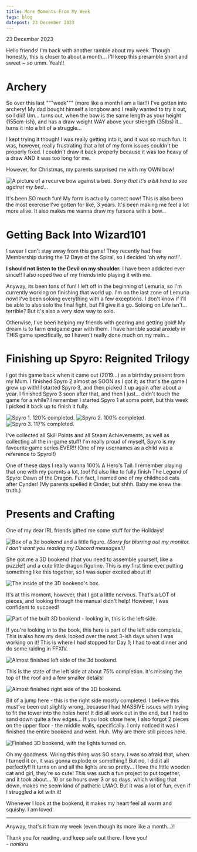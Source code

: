 ```yaml
---
title: More Moments From My Week
tags: blog
datepost: 23 December 2023
---
```

23 December 2023

Hello friends! I'm back with another ramble about my week. Though honestly, this is closer to about a month... I'll keep this preramble short and sweet ~ so umm. Yeah!!

# Archery
So over this last """week""" (more like a month I am a liar!!) I've gotten into archery! My dad bought himself a longbow and I really wanted to try it out, so I did!
Um... turns out, when the bow is the same length as your height (155cm-ish), and has a draw weight WAY above your strength (35lbs) it... turns it into a bit of a struggle...

I kept trying it though! I was really getting into it, and it was so much fun. It was, however, really frustrating that a lot of my form issues couldn't be properly fixed. I couldn't draw it back properly because it was too heavy of a draw AND it was too long for me.

However, for Christmas, my parents surprised me with my OWN bow!

![A picture of a recurve bow against a bed.](/assets/img/blog/bow.png)
*Sorry that it's a bit hard to see against my bed...*

It's been SO much fun! My form is actually correct now! This is also been the most exercise I've gotten for like, 3 years. It's been making me feel a lot more alive. It also makes me wanna draw my fursona with a bow...

# Getting Back Into Wizard101
I swear I can't stay away from this game! They recently had free Membership during the 12 Days of the Spiral, so I decided 'oh why not!!'.

**I should not listen to the Devil on my shoulder.** I have been addicted ever since!! I also roped two of my friends into playing it with me.

Anyway, its been tons of fun! I left off in the beginning of Lemuria, so I'm currently working on finishing that world up. I'm on the last zone of Lemuria now! I've been soloing everything with a few exceptions. I don't know if I'll be able to also solo the final fight, but I'll give it a go. Soloing on Life isn't... terrible? But it's also a very slow way to solo.

Otherwise, I've been helping my friends with gearing and getting gold! My dream is to farm endgame gear with them. I have horrible social anxiety in THIS game specifically, so I haven't really done much on my main...

# Finishing up Spyro: Reignited Trilogy
I got this game back when it came out (2019...) as a birthday present from my Mum. I finished Spyro 2 almost as SOON as I got it; as that's the game I grew up with! I started Spyro 3, and then picked it up again after about a year. I finished Spyro 3 soon after that, and then I just... didn't touch the game for a while? I remember I started Spyro 1 at some point, but this week I picked it back up to finish it fully.

![Spyro 1. 120% completed.](/assets/img/blog/spyro1.jpg)
![Spyro 2. 100% completed.](/assets/img/blog/spyro2.jpg)
![Spyro 3. 117% completed.](/assets/img/blog/spyro3.jpg)

I've collected all Skill Points and all Steam Achievements, as well as collecting all the in-game stuff! I'm really proud of myself, Spyro is my favourite game series EVER!! (One of my usernames as a child was a reference to Spyro!!)

One of these days I really wanna 100% A Hero's Tail. I remember playing that one with my parents a lot, too!
I'd also like to fully finish The Legend of Spyro: Dawn of the Dragon. Fun fact, I named one of my childhood cats after Cynder! (My parents spelled it Cinder, but shhh. Baby me knew the truth.)

# Presents and Crafting
One of my dear IRL friends gifted me some stuff for the Holidays!

![Box of a 3d bookend and a little figure.](/assets/img/blog/sakura1.png)
*(Sorry for blurring out my monitor. I don't want you reading my Discord messages!!)*

She got me a 3D bookend (that you need to assemble yourself, like a puzzle!) and a cute little dragon figurine. This is my first time ever putting something like this together, so I was super excited about it!

![The inside of the 3D bookend's box.](/assets/img/blog/sakura2.png)

It's at this moment, however, that I got a little nervous. That's a LOT of pieces, and looking through the manual didn't help!
However, I was confident to succeed!

![Part of the built 3D bookend - looking in, this is the left side.](/assets/img/blog/sakura3.png)

If you're looking *in* to the book, this here is part of the left side complete. This is also how my desk looked over the next 3-ish days when I was working on it! This is where I had stopped for Day 1; I had to eat dinner and do some raiding in FFXIV.

![Almost finished left side of the 3d bookend.](/assets/img/blog/sakura4.png)

This is the state of the left side at about 75% completion. It's missing the top of the roof and a few smaller details!

![Almost finished right side of the 3D bookend.](/assets/img/blog/sakura5.png)

Bit of a jump here - this is the right side mostly completed. I believe this must've been cut slightly wrong, because I had MASSIVE issues with trying to fit the tower into the holes here! It did all work out in the end, but I had to sand down quite a few edges... If you look close here, I also forgot 2 pieces on the upper floor - the middle walls, specifically. I only noticed it was I finished the entire bookend and went. Huh. Why are there still pieces here.

![Finished 3D bookend, with the lights turned on.](/assets/img/blog/sakura6.png)

Oh my goodness. Wiring this thing was SO scary. I was so afraid that, when I turned it on, it was gonna explode or something!! But no, I did it all perfectly!! It turns on and all the lights are so pretty... I love the little wooden cat and girl, they're so cute! This was such a fun project to put together, and it took about... 10 or so hours over 3 or so days, which writing that down, makes me seem kind of pathetic LMAO. But it was a lot of fun, even if I struggled a lot with it!

Whenever I look at the bookend, it makes my heart feel all warm and squishy. I am loved.

---

Anyway, that's it from my week (even though its more like a month...)!

Thank you for reading, and keep safe out there. I love you!
<br>
*- nonkiru*